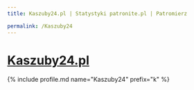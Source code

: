 ```yaml
---
title: Kaszuby24.pl | Statystyki patronite.pl | Patromierz

permalink: /Kaszuby24
---
```


# [Kaszuby24.pl](https://patronite.pl/Kaszuby24)

{% include profile.md name="Kaszuby24" prefix="k" %}
